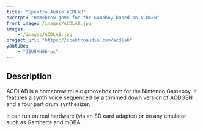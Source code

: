 ```yaml
---
title: "Spektro Audio ACDLAB"
excerpt: "Homebrew game for the Gameboy based on ACDGEN"
front_image: /images/ACDLAB.jpg
images:
    - /images/ACDLAB.jpg
project_url: "https://spektroaudio.com/acdlab"
youtube:
    - "JEU8XNG6-uc"
---
```



## Description

ACDLAB is a homebrew music groovebox rom for the Nintendo Gameboy. 
It features a synth voice sequenced by a trimmed down version of ACDGEN and a four part drum synthesizer.

It can run on real hardware (via an SD card adapter) or on any emulator such as Gambette and mGBA.
